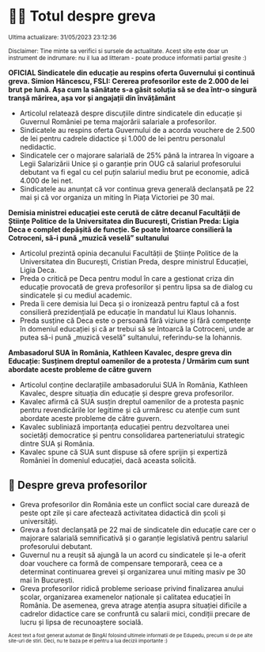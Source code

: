 # 👩‍🏫 Totul despre greva
<sub>Ultima actualizare: 31/05/2023 23:12:36</sub>

<sub>Disclaimer: Tine minte sa verifici si sursele de actualitate. Acest site este doar un instrument de indrumare: nu il lua ad litteram - poate produce informatii partial gresite :)</sub>

**OFICIAL Sindicatele din educație au respins oferta Guvernului și continuă greva. Simion Hăncescu, FSLI: Cererea profesorilor este de 2.000 de lei brut pe lună. Așa cum la sănătate s-a găsit soluția să se dea într-o singură tranșă mărirea, așa vor și angajații din învățământ**

- Articolul relatează despre discuțiile dintre sindicatele din educație și Guvernul României pe tema majorării salariale a profesorilor.
- Sindicatele au respins oferta Guvernului de a acorda vouchere de 2.500 de lei pentru cadrele didactice și 1.000 de lei pentru personalul nedidactic.
- Sindicatele cer o majorare salarială de 25% până la intrarea în vigoare a Legii Salarizării Unice și o garanție prin OUG că salariul profesorului debutant va fi egal cu cel puțin salariul mediu brut pe economie, adică 4.000 de lei net.
- Sindicatele au anunțat că vor continua greva generală declanșată pe 22 mai și că vor organiza un miting în Piața Victoriei pe 30 mai.

**Demisia ministrei educației este cerută de către decanul Facultății de Științe Politice de la Universitatea din București, Cristian Preda: Ligia Deca e complet depășită de funcție. Se poate întoarce consilieră la Cotroceni, să-i pună „muzică veselă” sultanului**

- Articolul prezintă opinia decanului Facultății de Științe Politice de la Universitatea din București, Cristian Preda, despre ministrul Educației, Ligia Deca.
- Preda o critică pe Deca pentru modul în care a gestionat criza din educație provocată de greva profesorilor și pentru lipsa sa de dialog cu sindicatele și cu mediul academic.
- Preda îi cere demisia lui Deca și o ironizează pentru faptul că a fost consilieră prezidențială pe educație în mandatul lui Klaus Iohannis.
- Preda susține că Deca este o persoană fără viziune și fără competențe în domeniul educației și că ar trebui să se întoarcă la Cotroceni, unde ar putea să-i pună „muzică veselă” sultanului, referindu-se la Iohannis.

**Ambasadorul SUA în România, Kathleen Kavalec, despre greva din Educație: Susținem dreptul oamenilor de a protesta / Urmărim cum sunt abordate aceste probleme de către guvern**

- Articolul conține declarațiile ambasadorului SUA în România, Kathleen Kavalec, despre situația din educație și despre greva profesorilor.
- Kavalec afirmă că SUA susțin dreptul oamenilor de a protesta pașnic pentru revendicările lor legitime și că urmăresc cu atenție cum sunt abordate aceste probleme de către guvern.
- Kavalec subliniază importanța educației pentru dezvoltarea unei societăți democratice și pentru consolidarea parteneriatului strategic dintre SUA și România.
- Kavalec spune că SUA sunt dispuse să ofere sprijin și expertiză României în domeniul educației, dacă aceasta solicită.

## 🏫 Despre greva profesorilor

- Greva profesorilor din România este un conflict social care durează de peste opt zile și care afectează activitatea didactică din școli și universități.
- Greva a fost declanșată pe 22 mai de sindicatele din educație care cer o majorare salarială semnificativă și o garanție legislativă pentru salariul profesorului debutant.
- Guvernul nu a reușit să ajungă la un acord cu sindicatele și le-a oferit doar vouchere ca formă de compensare temporară, ceea ce a determinat continuarea grevei și organizarea unui miting masiv pe 30 mai în București.
- Greva profesorilor ridică probleme serioase privind finalizarea anului școlar, organizarea examenelor naționale și calitatea educației în România. De asemenea, greva atrage atenția asupra situației dificile a cadrelor didactice care se confruntă cu salarii mici, condiții precare de lucru și lipsa de recunoaștere socială.


<sub><sub>Acest text a fost generat automat de BingAI folosind ultimele informatii de pe Edupedu, precum si de pe alte site-uri de stiri. Deci, nu te baza pe el pentru a lua decizii importante :)</sub></sub>